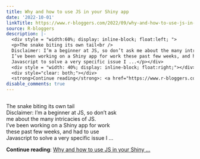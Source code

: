 ```yaml
---
title: Why and how to use JS in your Shiny app
date: '2022-10-01'
linkTitle: https://www.r-bloggers.com/2022/09/why-and-how-to-use-js-in-your-shiny-app/
source: R-bloggers
description: |-
  <div style = "width:60%; display: inline-block; float:left; ">
  <p>The snake biting its own tail<br />
  Disclaimer: I’m a beginner at JS, so don’t ask me about the many intricacies of JS.<br />
  I’ve been working on a Shiny app for work these past few weeks, and had to use<br />
  Javascript to solve a very specific issue I ...</p></div>
  <div style = "width: 40%; display: inline-block; float:right;"></div>
  <div style="clear: both;"></div>
  <strong>Continue reading</strong>: <a href="https://www.r-bloggers.com/2022/09/why-and-how-to-use-js-in-your-shiny-app/">Why and how to use JS in your Shiny ...
disable_comments: true
---
```

<div style = "width:60%; display: inline-block; float:left; ">
<p>The snake biting its own tail<br />
Disclaimer: I’m a beginner at JS, so don’t ask me about the many intricacies of JS.<br />
I’ve been working on a Shiny app for work these past few weeks, and had to use<br />
Javascript to solve a very specific issue I ...</p></div>
<div style = "width: 40%; display: inline-block; float:right;"></div>
<div style="clear: both;"></div>
<strong>Continue reading</strong>: <a href="https://www.r-bloggers.com/2022/09/why-and-how-to-use-js-in-your-shiny-app/">Why and how to use JS in your Shiny ...